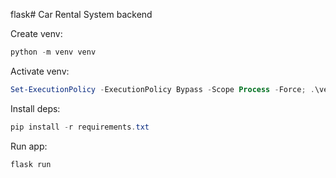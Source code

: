 flask# Car Rental System backend

Create venv:

```powershell
python -m venv venv
```

Activate venv:

```powershell
Set-ExecutionPolicy -ExecutionPolicy Bypass -Scope Process -Force; .\venv\Scripts\Activate.ps1
```

Install deps:
```powershell
pip install -r requirements.txt
```

Run app:
```powershell
flask run
```